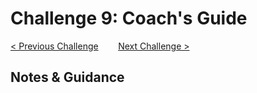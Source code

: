 # Challenge 9: Coach's Guide

[< Previous Challenge](./08-storage.md)&nbsp;&nbsp;&nbsp;&nbsp;&nbsp;&nbsp;&nbsp;&nbsp;[Next Challenge >](./10-networking.md)

## Notes & Guidance